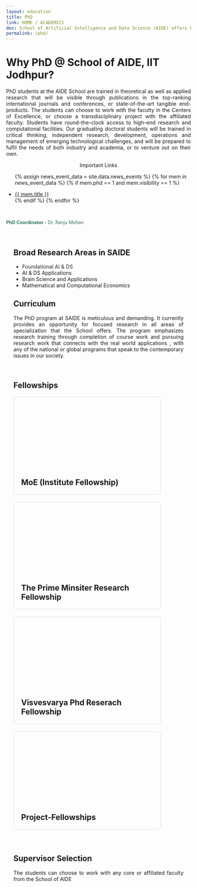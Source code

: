 ```yaml
---
layout: education
title: PhD
link: HOME / ACADEMICS
des: School of Artificial Intelligence and Data Science (AIDE) offers Ph.D. program in a wide range of emerging and challenging research areas of Foundational AI & DS, and AI & DS Applications through highly qualified faculty from diverse disciplines with shared interests in fundamental challenges in AI and DS.
permalink: /phd/
---
```


<style>
.background-about{
background-image:url("{{ site.baseurl }}/images/PhD.png");
}
</style>

<div id="parent-box">
<div class="general-section">
<h1> Why PhD @ School of AIDE, IIT Jodhpur?</h1>
<div class="row">
<div class="col-md-8">
<p style="text-align: justify;">PhD students at the AIDE School are trained in theoretical as well as applied research that will be visible through publications in the top-ranking international journals and conferences, or state-of-the-art tangible end-products. The students can choose to work with the faculty in the Centers of Excellence, or choose a transdisciplinary project with the affiliated faculty. Students have round-the-clock access to high-end research and computational facilities. Our graduating doctoral students will be trained in critical thinking, independent research, development, operations and management of emerging technological challenges, and will be prepared to fulfil the needs of both industry and academia, or to venture out on their own.</p>
</div>
<div class="col-md-4">
<div class="side-content">
<div class="share">
<p class="sign-up" style="text-align: center;"><i class="fa-regular fa-hand-point-right"></i> Important Links</p>
<ul class="side-news">

{% assign news_event_data = site.data.news_events %}
{% for mem in news_event_data %}
{% if mem.phd == 1 and mem.visibility == 1 %}
						
<a href="{{mem.link}}" target="_blank" id="links"><li>{{ mem.title }}</li></a>
{% endif %}
{% endfor %}

</ul>
<br>
<p style="text-align: left; color: #23674ce6; font-size:0.9em ;"><b>PhD Coordinator -</b> Dr. Ranju Mohan</p>
</div>
</div>
</div>
</div>
</div>

<div style="padding: 20px;">
<h2 id="subheading">Broad Research Areas in SAIDE</h2>
<ul>
<a href="" style="border: 0;text-decoration: none;color: rgb(52, 40, 40);"><li>Foundational AI & DS</li></a>
<a href="" style="border: 0;text-decoration: none;color: rgb(52, 40, 40);"></a><li>AI & DS Applications</li>
<a href="" style="border: 0;text-decoration: none;color: rgb(52, 40, 40);"></a><li>Brain Science and Applications</li>
<a href="" style="border: 0;text-decoration: none;color: rgb(52, 40, 40);"></a><li>Mathematical and Computational Economics</li>
</ul>
<h2 id="subheading">Curriculum</h2>
<p style="text-align: justify;">The PhD program at SAIDE is meticulous and demanding. It currently provides an opportunity for focused research in all areas of specialization that the School offers. The program emphasizes research training through completion of course work and pursuing research work that connects with the real world applications , with any of the national or global programs that speak to the contemporary issues in our society.</p>
<br>
<h2 id="subheading">Fellowships</h2>
<div class="msgrid-container">
<div class="ms-card ms-grid" style="border: 1px solid #ddd; border-radius: 8px; overflow: hidden; max-width: 400px; margin-bottom: 20px;">
<div class="ms-card-image" style="background-image: url('{{ site.baseurl }}/images/nextGen.png'); background-size: cover; background-position: center; height: 200px;"></div>
<div class="ms-card-content" style="padding: 20px;">
<h2 id="subheading" style="margin: 0;">
<a href="#" target="_blank" style="border: 0;text-decoration: none;">MoE (Institute Fellowship)</a></h2>
</div>
</div>

<div class="ms-card ms-grid" style="border: 1px solid #ddd; border-radius: 8px; overflow: hidden; max-width: 400px; margin-bottom: 20px;">
<div class="ms-card-image" style="background-image: url('{{ site.baseurl }}/images/compEco.png'); background-size: cover; background-position: center; height: 200px;"></div>
<div class="ms-card-content" style="padding: 20px;">
<h2 id="subheading" style="margin: 0;">
<a href="#" target="_blank" style="border: 0;text-decoration: none;">The Prime Minsiter Research Fellowship</a></h2>
</div>
</div>

<!-- Card for Intelligent Infrastructure -->
<div class="ms-card ms-grid" style="border: 1px solid #ddd; border-radius: 8px; overflow: hidden; max-width: 400px; margin-bottom: 20px;">
<div class="ms-card-image" style="background-image: url('{{ site.baseurl }}/images/intelliInfra.png'); background-size: cover; background-position: center; height: 200px;"></div>
<div class="ms-card-content" style="padding: 20px;">
<h2 id="subheading" style="margin: 0;"><a href="https://aide.iitj.ac.in/images/pdf/MSR_CII.pdf" target="_blank" style="border: 0;text-decoration: none;">Visvesvarya Phd Reserach Fellowship</a></h2>

</div>
</div>

<!-- Card for Precision Health and Integrative Medicine -->
<div class="ms-card ms-grid" style="border: 1px solid #ddd; border-radius: 8px; overflow: hidden; max-width: 400px; margin-bottom: 20px;">
<div class="ms-card-image" style="background-image: url('{{ site.baseurl }}/images/AIhealth.png'); background-size: cover; background-position: center; height: 200px;"></div>
<div class="ms-card-content" style="padding: 20px;">
<h2 id="subheading" style="margin: 0;"><a href="https://aide.iitj.ac.in/images/pdf/MSR_CAIPH.pdf" target="_blank" style="border: 0;text-decoration: none;">Project-Fellowships</a></h2>
</div>
</div>
</div>
<br>

<h2 id="subheading">Supervisor Selection</h2>
<p style="text-align: justify;">The students can choose to work with any core or affiliated faculty from the School of AIDE</p>
</div>
</div>
